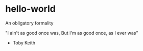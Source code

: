 # hello-world
An obligatory formality

"I ain't as good once was,
But I'm as good once, as I ever was"
  - Toby Keith
